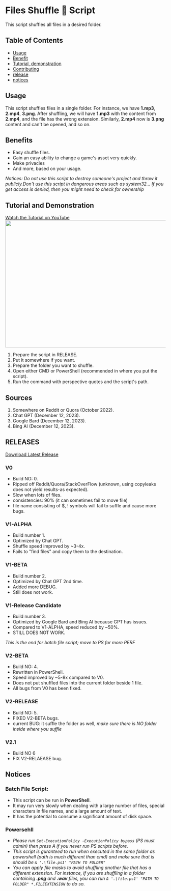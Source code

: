 # Files Shuffle 🔀 Script

This script shuffles all files in a desired folder.
## Table of Contents
- [Usage](#Usage)
- [Benefit](#Benefits)
- [Tutorial, demonstration](#tutorial-and-demonstration)
- [Contributing](#Sources)
- [release](#RELEASES)
- [notices](#Notices)
## Usage

This script shuffles files in a single folder. For instance, we have **1.mp3**, **2.mp4**, **3.png**. After shuffling, we will have **1.mp3** with the content from **2.mp4**, and the file has the wrong extension. Similarly, **2.mp4** now is **3.png** content and can't be opened, and so on.

## Benefits

- Easy shuffle files.
- Gain an easy ability to change a game's asset very quickly.
- Make privacies
- And more, based on your usage.

*Notices: Do not use this script to destroy someone's project and throw it publicly.Don't use this script in dangerous areas such as system32... If you get access is denied, then you might need to check for ownership*

## Tutorial and Demonstration

[Watch the Tutorial on YouTube](https://www.youtube.com/watch?v=PlXB3b-kXtk)
<a href="https://www.youtube.com/watch?v=PlXB3b-kXtk">
    <img src="https://img.youtube.com/vi/PlXB3b-kXtk/hqdefault.jpg" width="600" height="400" />
</a>
1. Prepare the script in RELEASE.
2. Put it somewhere if you want.
3. Prepare the folder you want to shuffle.
4. Open either CMD or PowerShell (recommended in where you put the script).
5. Run the command with perspective quotes and the script's path.

## Sources

1. Somewhere on Reddit or Quora (October 2022).
2. Chat GPT (December 12, 2023).
3. Google Bard (December 12, 2023).
4. Bing AI (December 12, 2023).

## RELEASES
[Download Latest Release](https://github.com/wikiepeidia/files-shuffle-script/releases)
### V0

- Build NO: 0.
- Ripped off Reddit/Quora/StackOverFlow (unknown, using copyleaks does not yield results-as expected).
- Slow when lots of files.
- consistencies: 90% (it can sometimes fail to move file)
- file name consisting of $, ! symbols will fail to suffle and cause more bugs.

### V1-ALPHA

- Build number 1.
- Optimized by Chat GPT.
- Shuffle speed improved by ~3-4x.
- Fails to "find files" and copy them to the destination.

### V1-BETA

- Build number 2.
- Optimized by Chat GPT 2nd time.
- Added more DEBUG.
- Still does not work.

### V1-Release Candidate

- Build number 3.
- Optimized by Google Bard and Bing AI because GPT has issues.
- Compared to V1-ALPHA, speed reduced by ~50%.
- STILL DOES NOT WORK.

*This is the end for batch file script; move to PS for more PERF*

### V2-BETA

- Build NO: 4.
- Rewritten in PowerShell.
- Speed improved by ~5-8x compared to V0.
- Does not put shuffled files into the current folder beside 1 file.
- All bugs from V0 has been fixed.

### V2-RELEASE

- Build NO: 5.
- FIXED V2-BETA bugs.
- current BUG: it suffle the folder as well, *make sure there is NO folder inside where you suffle*

### V2.1
- Build NO 6
- FIX V2-RELAEASE bug.

## Notices
### Batch File Script:
- This script can be run in **PowerShell**.
- It may run very slowly when dealing with a large number of files, special characters in file names, and a large amount of text.
- It has the potential to consume a significant amount of disk space.
### Powersehll
- *Please run `Set-ExecutionPolicy -ExecutionPolicy bypass` (PS must admin) then press A if you never run PS scripts before.*
- *This script is guranteed to run when executed in the same folder as powershell (path is much different than cmd) and make sure that is should be `& '.\file.ps1' "PATH TO FOLDER"`*
- *You can apply file masks to avoid shuffling another file that has a different extension. For instance, if you are shuffling in a folder containing **.png** and **.wav** files, you can run `& '.\file.ps1' "PATH TO FOLDER" *.FILEEXTENSION` to do so.*
